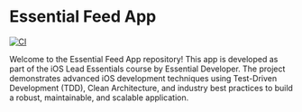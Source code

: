 # Essential Feed App

[![CI](https://github.com/arapbaev/EssentialFeed/actions/workflows/CI.yml/badge.svg)](https://github.com/arapbaev/EssentialFeed/actions/workflows/CI.yml)

Welcome to the Essential Feed App repository! This app is developed as part of the iOS Lead Essentials course by Essential Developer. The project demonstrates advanced iOS development techniques using Test-Driven Development (TDD), Clean Architecture, and industry best practices to build a robust, maintainable, and scalable application.
